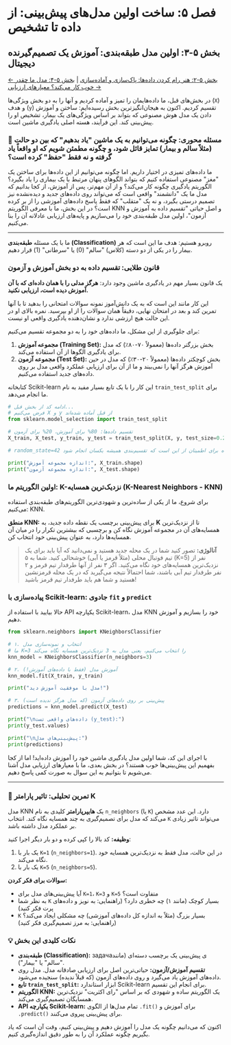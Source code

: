 # فصل ۵: ساخت اولین مدل‌های پیش‌بینی: از داده تا تشخیص

## بخش ۵-۳: اولین مدل طبقه‌بندی: آموزش یک تصمیم‌گیرنده دیجیتال

[← بخش ۵-۲: هنر رام کردن داده‌ها: پاک‌سازی و آماده‌سازی](./02-art-of-data-wrangling.md) | [بخش ۵-۴: مدل ما چقدر خوب کار می‌کند؟ معیارهای ارزیابی →](./04-model-evaluation-metrics.md)

در بخش‌های قبل، ما داده‌هایمان را تمیز و آماده کردیم و آنها را به دو بخش ویژگی‌ها (`X`) و هدف (`y`) تقسیم کردیم. اکنون به هیجان‌انگیزترین بخش رسیده‌ایم: ساختن و آموزش دادن یک مدل هوش مصنوعی که بتواند بر اساس ویژگی‌های یک بیمار، تشخیص او را پیش‌بینی کند. این فرآیند، هسته اصلی یادگیری ماشین است.

### 🎯 مسئله محوری: چگونه می‌توانیم به یک ماشین "یاد بدهیم" که بین دو حالت (مثلاً سالم و بیمار) تمایز قائل شود، و چگونه مطمئن شویم که او واقعاً یاد گرفته و نه فقط "حفظ" کرده است؟

ما داده‌های تمیزی در اختیار داریم. اما چگونه می‌توانیم از این داده‌ها برای ساختن یک "مغز" مصنوعی استفاده کنیم که بتواند الگوهای پنهان مرتبط با یک بیماری را یاد بگیرد؟ الگوریتم یادگیری چگونه کار می‌کند؟ و از آن مهم‌تر، پس از آموزش، از کجا بدانیم که مدل ما یک "دانشمند" واقعی است که می‌تواند روی داده‌های جدید و دیده‌نشده نیز تصمیم درستی بگیرد، و نه یک "متقلب" که فقط پاسخ داده‌های آموزشی را از بر کرده است؟ در این بخش، ما با معرفی الگوریتم KNN و اصل حیاتی "تقسیم داده به آموزش و آزمون"، اولین مدل طبقه‌بندی خود را می‌سازیم و پایه‌های ارزیابی عادلانه آن را بنا می‌کنیم.

---

ما با یک مسئله **طبقه‌بندی (Classification)** روبرو هستیم: هدف ما این است که هر بیمار را در یکی از دو دسته (کلاس) "سالم" (0) یا "سرطانی" (1) قرار دهیم.

### قانون طلایی: تقسیم داده به دو بخش آموزش و آزمون

یک قانون بسیار مهم در یادگیری ماشین وجود دارد: **هرگز مدلی را با همان داده‌ای که با آن آموزش دیده است، ارزیابی نکنید.**

این کار مانند این است که به یک دانش‌آموز نمونه سوالات امتحانی را بدهید تا با آنها تمرین کند و بعد در امتحان نهایی، دقیقاً همان سوالات را از او بپرسید. نمره بالای او در این حالت هیچ ارزشی ندارد و نشان‌دهنده یادگیری واقعی او نیست.

برای جلوگیری از این مشکل، ما داده‌های خود را به دو مجموعه تقسیم می‌کنیم:

1.  **مجموعه آموزش (Training Set):** بخش بزرگتر داده‌ها (معمولاً ۷۰-۸۰٪) که مدل برای یادگیری الگوها از آن استفاده می‌کند.
2.  **مجموعه آزمون (Test Set):** بخش کوچکتر داده‌ها (معمولاً ۲۰-۳۰٪) که مدل در حین آموزش هرگز آنها را نمی‌بیند و ما از آن برای ارزیابی عملکرد واقعی مدل بر روی داده‌های جدید استفاده می‌کنیم.

کتابخانه Scikit-learn این کار را با یک تابع بسیار مفید به نام `train_test_split` برای ما انجام می‌دهد.

```python
# ادامه کد از بخش قبل...
# فرض می‌کنیم X و y از قبل آماده شده‌اند
from sklearn.model_selection import train_test_split

# تقسیم داده‌ها: 80% برای آموزش، 20% برای آزمون
X_train, X_test, y_train, y_test = train_test_split(X, y, test_size=0.2, random_state=42)

# random_state=42 یک عدد دلخواه برای اطمینان از این است که تقسیم‌بندی همیشه یکسان انجام شود.

print("اندازه مجموعه آموزش:", X_train.shape)
print("اندازه مجموعه آزمون:", X_test.shape)
```

### اولین الگوریتم ما: K-نزدیک‌ترین همسایه (K-Nearest Neighbors - KNN)

برای شروع، ما از یکی از ساده‌ترین و شهودی‌ترین الگوریتم‌های طبقه‌بندی استفاده می‌کنیم: KNN.

**منطق KNN:** برای پیش‌بینی برچسب یک نقطه داده جدید، به **K** تا از نزدیک‌ترین همسایه‌های آن در مجموعه آموزش نگاه کن و برچسبی که بیشترین تکرار را در میان آن همسایه‌ها دارد، به عنوان پیش‌بینی خود انتخاب کن.

> **آنالوژی:** تصور کنید شما در یک محله جدید هستید و نمی‌دانید که آیا باید برای یک تیم فوتبال محلی (مثلاً قرمز یا آبی) خوشحالی کنید. شما به ۵ (K=5) نفر از نزدیک‌ترین همسایه‌های خود نگاه می‌کنید. اگر ۳ نفر از آنها طرفدار تیم قرمز و ۲ نفر طرفدار تیم آبی باشند، شما احتمالاً نتیجه می‌گیرید که در یک محله قرمزنشین هستید و شما هم باید طرفدار تیم قرمز باشید!

### پیاده‌سازی با Scikit-learn: جادوی `fit` و `predict`

حالا بیایید با استفاده از API یکپارچه Scikit-learn، مدل KNN خود را بسازیم و آموزش دهیم.

```python
from sklearn.neighbors import KNeighborsClassifier

# ۱. انتخاب و نمونه‌سازی مدل
# ما K=3 را انتخاب می‌کنیم، یعنی مدل به 3 نزدیک‌ترین همسایه نگاه می‌کند
knn_model = KNeighborsClassifier(n_neighbors=3)

# ۲. آموزش مدل (فقط با داده‌های آموزش!)
knn_model.fit(X_train, y_train)

print("مدل با موفقیت آموزش دید!")

# ۳. پیش‌بینی بر روی داده‌های آزمون (که مدل هرگز ندیده است)
predictions = knn_model.predict(X_test)

print("\nداده‌های واقعی تست (y_test):")
print(y_test.values)

print("\nپیش‌بینی‌های مدل:")
print(predictions)
```

با اجرای این کد، شما اولین مدل یادگیری ماشین خود را آموزش داده‌اید! اما از کجا بفهمیم این پیش‌بینی‌ها خوب هستند؟ در بخش بعدی، ما با معیارهای ارزیابی مدل آشنا می‌شویم تا بتوانیم به این سوال به صورت کمی پاسخ دهیم.

---

### 🔬 تمرین تحلیلی: تاثیر پارامتر K

مدل KNN یک **هایپرپارامتر** کلیدی به نام `n_neighbors` (یا `K`) دارد. این عدد مشخص می‌کند که مدل برای تصمیم‌گیری به چند همسایه نگاه کند. انتخاب `K` می‌تواند تاثیر زیادی بر عملکرد مدل داشته باشد.

**وظیفه:**
کد بالا را کپی کرده و دو بار دیگر اجرا کنید:

1.  یک بار با `K=1` (`n_neighbors=1`). در این حالت، مدل فقط به نزدیک‌ترین همسایه خود نگاه می‌کند.
2.  یک بار با `K=5` (`n_neighbors=5`).

**سوالات برای فکر کردن:**

- آیا پیش‌بینی‌های مدل برای `K=1`، `K=3` و `K=5` متفاوت است؟
- به نظر شما `K` بسیار کوچک (مانند ۱) چه خطری دارد؟ (راهنمایی: به نویز و داده‌های پرت فکر کنید)
- `K` بسیار بزرگ (مثلاً به اندازه کل داده‌های آموزشی) چه مشکلی ایجاد می‌کند؟ (راهنمایی: به مرز تصمیم‌گیری فکر کنید)

### 💡 نکات کلیدی این بخش

- **طبقه‌بندی (Classification):** задачаی پیش‌بینی یک برچسب دسته‌ای (مانند "سالم" یا "بیمار").
- **تقسیم آموزش/آزمون:** حیاتی‌ترین اصل برای ارزیابی صادقانه مدل. مدل روی داده‌های آموزش یاد می‌گیرد و روی داده‌های آزمون (که قبلاً ندیده) سنجیده می‌شود.
- **تابع `train_test_split`:** ابزار استاندارد Scikit-learn برای انجام این تقسیم.
- **الگوریتم KNN:** یک الگوریتم ساده و شهودی که بر اساس "رای اکثریت" نزدیک‌ترین همسایگان تصمیم‌گیری می‌کند.
- **API یکپارچه Scikit-learn:** تمام مدل‌ها از الگوی `.fit()` برای آموزش و `.predict()` برای پیش‌بینی پیروی می‌کنند.

اکنون که می‌دانیم چگونه یک مدل را آموزش دهیم و پیش‌بینی کنیم، وقت آن است که یاد بگیریم چگونه عملکرد آن را به طور دقیق اندازه‌گیری کنیم.
